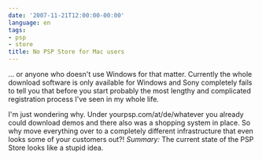 ```yaml
---
date: '2007-11-21T12:00:00-00:00'
language: en
tags:
- psp
- store
title: No PSP Store for Mac users
---
```



... or anyone who doesn't use Windows for that matter. Currently the whole
download software is only available for Windows and Sony completely fails
to tell you that before you start probably the most lengthy and complicated registration
process I've seen in my whole life.

I'm just wondering why. Under yourpsp.com/at/de/whatever you already could
download demos and there also was a shopping system in place. So why move
everything over to a completely different infrastructure that even looks
some of your customers out?! *Summary:* The current state of the PSP Store 
looks like a stupid idea.